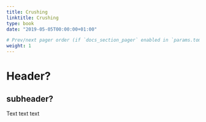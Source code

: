 ```yaml
---
title: Crushing
linktitle: Crushing
type: book
date: "2019-05-05T00:00:00+01:00"

# Prev/next pager order (if `docs_section_pager` enabled in `params.toml`)
weight: 1
---
```


# Header?
## subheader?

Text text text
